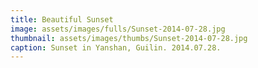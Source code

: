 ```yaml
---
title: Beautiful Sunset
image: assets/images/fulls/Sunset-2014-07-28.jpg
thumbnail: assets/images/thumbs/Sunset-2014-07-28.jpg
caption: Sunset in Yanshan, Guilin. 2014.07.28.
---
```

